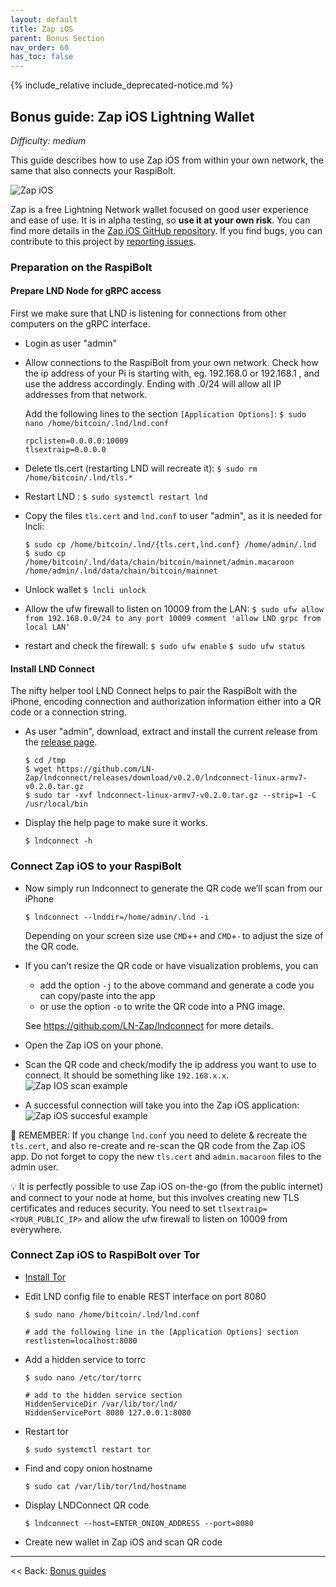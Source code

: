 ```yaml
---
layout: default
title: Zap iOS
parent: Bonus Section
nav_order: 60
has_toc: false
---
```

{% include_relative include_deprecated-notice.md %}

## Bonus guide: Zap iOS Lightning Wallet
*Difficulty: medium*

This guide describes how to use Zap iOS from within your own network, the same that also connects your RaspiBolt.

![Zap iOS](images/72_zapios.png)

Zap is a free Lightning Network wallet focused on good user experience and ease of use. It is in alpha testing, so **use it at your own risk**. You can find more details in the [Zap iOS GitHub repository](https://github.com/LN-Zap/zap-iOS). If you find bugs, you can contribute to this project by [reporting issues](https://github.com/LN-Zap/zap-iOS/issues).

### Preparation on the RaspiBolt

#### Prepare LND Node for gRPC access
First we make sure that LND is listening for connections from other computers on the gRPC interface.

* Login as user "admin"

* Allow connections to the RaspiBolt from your own network. Check how the ip address of your Pi is starting with, eg. 192.168.0 or 192.168.1 , and use the address accordingly. Ending with .0/24 will allow all IP addresses from that network.

  Add the following lines to the section `[Application Options]`:
  `$ sudo nano /home/bitcoin/.lnd/lnd.conf`
  ```
  rpclisten=0.0.0.0:10009
  tlsextraip=0.0.0.0
  ```

* Delete tls.cert (restarting LND will recreate it):
  `$ sudo rm /home/bitcoin/.lnd/tls.*`

* Restart LND :
  `$ sudo systemctl restart lnd`

* Copy the files `tls.cert` and `lnd.conf` to user "admin", as it is needed for lncli:
  ```
  $ sudo cp /home/bitcoin/.lnd/{tls.cert,lnd.conf} /home/admin/.lnd
  $ sudo cp /home/bitcoin/.lnd/data/chain/bitcoin/mainnet/admin.macaroon /home/admin/.lnd/data/chain/bitcoin/mainnet
  ```

* Unlock wallet
  `$ lncli unlock`

* Allow the ufw firewall to listen on 10009 from the LAN:
  `$ sudo ufw allow from 192.168.0.0/24 to any port 10009 comment 'allow LND grpc from local LAN'`

* restart and check the firewall:
  `$ sudo ufw enable`
  `$ sudo ufw status`

#### Install LND Connect
The nifty helper tool LND Connect helps to pair the RaspiBolt with the iPhone, encoding connection and authorization information either into a QR code or a connection string.

* As user "admin", download, extract and install the current release from the [release page](https://github.com/LN-Zap/lndconnect/releases).
  ```
  $ cd /tmp
  $ wget https://github.com/LN-Zap/lndconnect/releases/download/v0.2.0/lndconnect-linux-armv7-v0.2.0.tar.gz
  $ sudo tar -xvf lndconnect-linux-armv7-v0.2.0.tar.gz --strip=1 -C /usr/local/bin
  ```
* Display the help page to make sure it works.
  ```
  $ lndconnect -h
  ```

### Connect Zap iOS to your RaspiBolt

* Now simply run lndconnect to generate the QR code we’ll scan from our iPhone
  ```
  $ lndconnect --lnddir=/home/admin/.lnd -i
  ```
  Depending on your screen size use `CMD`+`+` and `CMD`+`-` to adjust the size of the QR code.

* If you can't resize the QR code or have visualization problems, you can
  * add the option `-j` to the above command and generate a code you can copy/paste into the app
  * or use the option `-o` to write the QR code into a PNG image.

  See https://github.com/LN-Zap/lndconnect for more details.

* Open the Zap iOS on your phone.

* Scan the QR code and check/modify the ip address you want to use to connect. It should be something like `192.168.x.x`.
  ![Zap IOS scan example](images/72_zapios_scan.png)

* A successful connection will take you into the Zap iOS application:
  ![Zap iOS succesful example](images/72_zapios_succesful.png)

🚨 REMEMBER: If you change `lnd.conf` you need to delete & recreate the `tls.cert`, and also re-create and re-scan the QR code from the Zap iOS app. Do not forget to copy the new `tls.cert` and `admin.macaroon` files to the admin user.

💡 It is perfectly possible to use Zap iOS on-the-go (from the public internet) and connect to your node at home, but this involves creating new TLS certificates and reduces security. You need to set `tlsextraip=<YOUR_PUBLIC_IP>` and allow the ufw firewall to listen on 10009 from everywhere.

### Connect Zap iOS to RaspiBolt over Tor

* [Install Tor](raspibolt_69_tor.md#installing-tor)

* Edit LND config file to enable REST interface on port 8080
  ```
  $ sudo nano /home/bitcoin/.lnd/lnd.conf
  ```

  ```
  # add the following line in the [Application Options] section
  restlisten=localhost:8080
  ```

* Add a hidden service to torrc
  ```
  $ sudo nano /etc/tor/torrc
  ```

  ```
  # add to the hidden service section
  HiddenServiceDir /var/lib/tor/lnd/
  HiddenServicePort 8080 127.0.0.1:8080
  ```

* Restart tor
  ```
  $ sudo systemctl restart tor
  ```

* Find and copy onion hostname
  ```
  $ sudo cat /var/lib/tor/lnd/hostname
  ```

* Display LNDConnect QR code
  ```
  $ lndconnect --host=ENTER_ONION_ADDRESS --port=8080
  ```

* Create new wallet in Zap iOS and scan QR code

------

<< Back: [Bonus guides](raspibolt_60_bonus.md)
